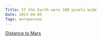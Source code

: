 ```yaml
---
Title: If the Earth were 100 pixels wide
Date: 2013-04-05
Tags: интересное
---
```


[Distance to Mars](http://www.distancetomars.com/)